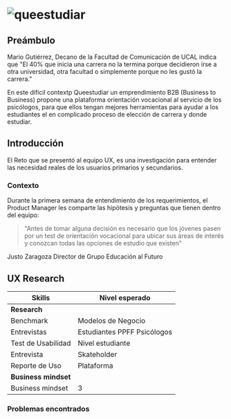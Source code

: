 # ![queestudiar](https://user-images.githubusercontent.com/51204770/68557841-19a7db00-0405-11ea-91b3-ec34e758bdda.png)

## Preámbulo

Mario Gutiérrez, Decano de la Facultad de  Comunicación de UCAL indica que "El 40% que inicia una carrera no la termina porque decidieron irse a otra universidad, otra facultad o simplemente
porque no les gustó la carrera."

En este difícil contextp Queestudiar un emprendimiento B2B (Business to Business) propone  una plataforma orientación vocacional al servicio de los psicólogos, para que ellos tengan mejores herramientas para ayudar a los estudiantes  el en complicado proceso de elección de carrera y donde estudiar.

## Introducción
El Reto que se presentó al equipo UX, es una investigación para entender las necesidad reales de los usuarios primarios y secundarios. 

### Contexto

Durante la primera semana de entendimiento de los requerimientos, el Product
Manager les comparte las hipótesis y preguntas que tienen dentro del equipo:

> "Antes de tomar alguna decisión es
necesario que los jóvenes pasen por un
test de orientación vocacional para ubicar
sus áreas de interés y conozcan todas las
opciones de estudio que existen"

Justo Zaragoza
Director de Grupo Educación al Futuro

  
## UX Research


| Skills                         | Nivel esperado             |
|--------------------------------|----------------------------|
| **Research**                                                |
| Benchmark                      | Modelos de Negocio         |
| Entrevistas                    | Estudiantes PPFF Psicólogos|
| Test de Usabilidad             | Nivel estudiante           |
| Entrevista                     | Skateholder                |
| Reporte de Uso                 | Plataforma                 |
| **Business mindset**           
| Business mindset               | 3                          |

### Problemas encontrados
